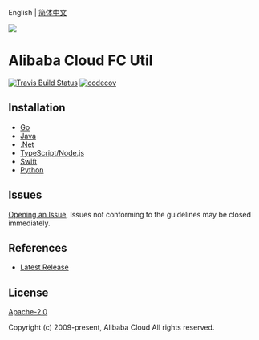 English | [简体中文](README-CN.md)

![](https://aliyunsdk-pages.alicdn.com/icons/AlibabaCloud.svg)

# Alibaba Cloud FC Util

[![Travis Build Status](https://travis-ci.org/aliyun/fc-util.svg?branch=master)](https://travis-ci.org/aliyun/fc-util)
[![codecov](https://codecov.io/gh/aliyun/fc-util/branch/master/graph/badge.svg)](https://codecov.io/gh/aliyun/fc-util)

## Installation

- [Go](./golang/README.md)
- [Java](./java/README.md)
- [.Net](./csharp/README.md)
- [TypeScript/Node.js](./ts/README.md)
- [Swift](./swift/README.md)
- [Python](./python/README.md)

## Issues

[Opening an Issue](https://github.com/aliyun/fc-util/issues/new), Issues not conforming to the guidelines may be closed immediately.

## References

- [Latest Release](https://github.com/aliyun/fc-util)

## License

[Apache-2.0](http://www.apache.org/licenses/LICENSE-2.0)

Copyright (c) 2009-present, Alibaba Cloud All rights reserved.

